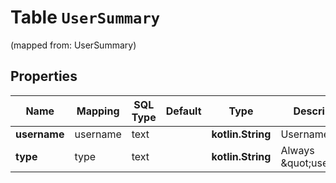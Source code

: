 
# Table `UserSummary`
(mapped from: UserSummary)

## Properties
Name | Mapping | SQL Type | Default | Type | Description | Notes
---- | ------- | -------- | ------- | ---- | ----------- | -----
**username** | username | text |  | **kotlin.String** | Username |  [optional]
**type** | type | text |  | **kotlin.String** | Always \&quot;user\&quot; |  [optional]




